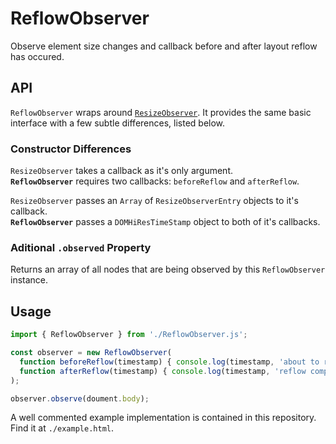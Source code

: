 # ReflowObserver
Observe element size changes and callback before and after layout reflow has occured.

## API
`ReflowObserver` wraps around [`ResizeObserver`](https://developer.mozilla.org/en-US/docs/Web/API/ResizeObserver). It provides the same basic interface with a few subtle differences, listed below.

### Constructor Differences
`ResizeObserver` takes a callback as it's only argument.  
**`ReflowObserver`** requires two callbacks: `beforeReflow` and `afterReflow`.

`ResizeObserver` passes an `Array` of `ResizeObserverEntry` objects to it's callback.  
**`ReflowObserver`** passes a `DOMHiResTimeStamp` object to both of it's callbacks.

### Aditional `.observed` Property
Returns an array of all nodes that are being observed by this `ReflowObserver` instance.

## Usage
```javascript
import { ReflowObserver } from './ReflowObserver.js';

const observer = new ReflowObserver(
  function beforeReflow(timestamp) { console.log(timestamp, 'about to reflow', this); },
  function afterReflow(timestamp) { console.log(timestamp, 'reflow complete', this); }
);

observer.observe(doument.body);
```

A well commented example implementation is contained in this repository. Find it at `./example.html`.
